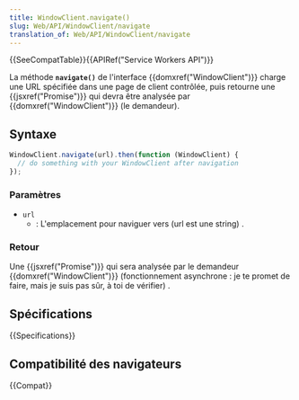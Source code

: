 ```yaml
---
title: WindowClient.navigate()
slug: Web/API/WindowClient/navigate
translation_of: Web/API/WindowClient/navigate
---
```


{{SeeCompatTable}}{{APIRef("Service Workers API")}}

La méthode **`navigate()`** de l'interface {{domxref("WindowClient")}} charge une URL spécifiée dans une page de client contrôlée, puis retourne une {{jsxref("Promise")}} qui devra être analysée par {{domxref("WindowClient")}} (le demandeur).

## Syntaxe

```js
WindowClient.navigate(url).then(function (WindowClient) {
  // do something with your WindowClient after navigation
});
```

### Paramètres

- `url`
  - : L'emplacement pour naviguer vers (url est une string) .

### Retour

Une {{jsxref("Promise")}} qui sera analysée par le demandeur {{domxref("WindowClient")}} (fonctionnement asynchrone : je te promet de faire, mais je suis pas sûr, à toi de vérifier) .

## Spécifications

{{Specifications}}

## Compatibilité des navigateurs

{{Compat}}

